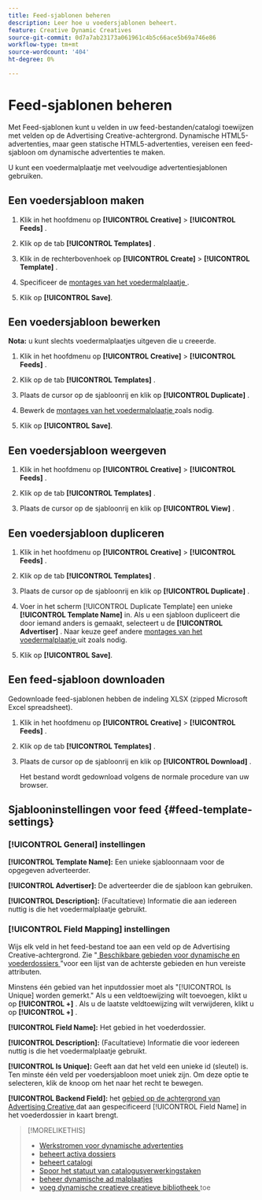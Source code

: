 ```yaml
---
title: Feed-sjablonen beheren
description: Leer hoe u voedersjablonen beheert.
feature: Creative Dynamic Creatives
source-git-commit: 0d7a7ab23173a061961c4b5c66ace5b69a746e86
workflow-type: tm+mt
source-wordcount: '404'
ht-degree: 0%

---
```


# Feed-sjablonen beheren

<!-- I have a "Retail" feed template that was created by rkarthik@adobe. Ask product if this is available to all clients or just internal.  -->

<!-- We have a finite set of supported fields on the backend. I need to include that info in an appendix. -->

Met Feed-sjablonen kunt u velden in uw feed-bestanden/catalogi toewijzen met velden op de Advertising Creative-achtergrond. Dynamische HTML5-advertenties, maar geen statische HTML5-advertenties, vereisen een feed-sjabloon om dynamische advertenties te maken.

U kunt een voedermalplaatje met veelvoudige advertentiesjablonen gebruiken.

## Een voedersjabloon maken

1. Klik in het hoofdmenu op **[!UICONTROL Creative]** > **[!UICONTROL Feeds]** .

1. Klik op de tab **[!UICONTROL Templates]** .

1. Klik in de rechterbovenhoek op **[!UICONTROL Create]** > **[!UICONTROL Template]** .

1. Specificeer de [ montages van het voedermalplaatje ](#feed-template-settings).

1. Klik op **[!UICONTROL Save]**.

## Een voedersjabloon bewerken

**Nota:** u kunt slechts voedermalplaatjes uitgeven die u creeerde.

1. Klik in het hoofdmenu op **[!UICONTROL Creative]** > **[!UICONTROL Feeds]** .

1. Klik op de tab **[!UICONTROL Templates]** .

1. Plaats de cursor op de sjabloonrij en klik op **[!UICONTROL Duplicate]** .

1. Bewerk de [ montages van het voedermalplaatje ](#feed-template-settings) zoals nodig.

1. Klik op **[!UICONTROL Save]**.

## Een voedersjabloon weergeven

1. Klik in het hoofdmenu op **[!UICONTROL Creative]** > **[!UICONTROL Feeds]** .

1. Klik op de tab **[!UICONTROL Templates]** .

1. Plaats de cursor op de sjabloonrij en klik op **[!UICONTROL View]** .

## Een voedersjabloon dupliceren

1. Klik in het hoofdmenu op **[!UICONTROL Creative]** > **[!UICONTROL Feeds]** .

1. Klik op de tab **[!UICONTROL Templates]** .

1. Plaats de cursor op de sjabloonrij en klik op **[!UICONTROL Duplicate]** .

1. Voer in het scherm [!UICONTROL Duplicate Template] een unieke **[!UICONTROL Template Name]** in. Als u een sjabloon dupliceert die door iemand anders is gemaakt, selecteert u de **[!UICONTROL Advertiser]** . Naar keuze geef andere [ montages van het voedermalplaatje ](#feed-template-settings) uit zoals nodig.

1. Klik op **[!UICONTROL Save]**.

## Een feed-sjabloon downloaden

Gedownloade feed-sjablonen hebben de indeling XLSX (zipped Microsoft Excel spreadsheet).

1. Klik in het hoofdmenu op **[!UICONTROL Creative]** > **[!UICONTROL Feeds]** .

1. Klik op de tab **[!UICONTROL Templates]** .

1. Plaats de cursor op de sjabloonrij en klik op **[!UICONTROL Download]** .

   Het bestand wordt gedownload volgens de normale procedure van uw browser.

## Sjablooninstellingen voor feed {#feed-template-settings}

### [!UICONTROL General] instellingen

**[!UICONTROL Template Name]:** Een unieke sjabloonnaam voor de opgegeven adverteerder.

**[!UICONTROL Advertiser]:** De adverteerder die de sjabloon kan gebruiken.

**[!UICONTROL Description]:** (Facultatieve) Informatie die aan iedereen nuttig is die het voedermalplaatje gebruikt.

### [!UICONTROL Field Mapping] instellingen

Wijs elk veld in het feed-bestand toe aan een veld op de Advertising Creative-achtergrond. Zie &quot;[ Beschikbare gebieden voor dynamische en voederdossiers ](/help/creative/appendix-available-feed-fields.md)&quot;voor een lijst van de achterste gebieden en hun vereiste attributen.<!-- Check w/product: What is displayed where in the UI/reports and published ads? -->

Minstens één gebied van het inputdossier moet als &quot;[!UICONTROL Is Unique] worden gemerkt.&quot; Als u een veldtoewijzing wilt toevoegen, klikt u op **[!UICONTROL +]** . Als u de laatste veldtoewijzing wilt verwijderen, klikt u op **[!UICONTROL +]** .

**[!UICONTROL Field Name]:** Het gebied in het voederdossier.

**[!UICONTROL Description]:** (Facultatieve) Informatie die voor iedereen nuttig is die het voedermalplaatje gebruikt.

**[!UICONTROL Is Unique]:** Geeft aan dat het veld een unieke id (sleutel) is. Ten minste één veld per voedersjabloon moet uniek zijn. Om deze optie te selecteren, klik de knoop om het naar het recht te bewegen.<!-- **Note: The unique identifier is different from the feed "trigger" in experience settings. -->

**[!UICONTROL Backend Field]:** het [ gebied op de achtergrond van Advertising Creative ](/help/creative/appendix-available-feed-fields.md) dat aan gespecificeerd [!UICONTROL Field Name] in het voederdossier in kaart brengt.

>[!MORELIKETHIS]
>
>* [ Werkstromen voor dynamische advertenties ](/help/creative/introduction/workflow-dynamic-ads.md)
>* [ beheert activa dossiers ](/help/creative/feeds/asset-manage.md)
>* [ beheert catalogi ](/help/creative/feeds/catalog-manage.md)
>* [ Spoor het statuut van catalogusverwerkingstaken ](/help/creative/feeds/job-status-track.md)
>* [ beheer dynamische ad malplaatjes ](/help/creative/ad-templates/ad-template-manage.md)
>* [ voeg dynamische creatieve creatieve bibliotheek ](/help/creative/creative-libraries/creative-add-dynamic.md) toe
